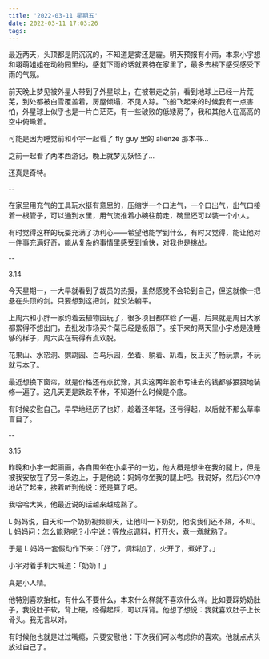 ```yaml
---
title: '2022-03-11 星期五'
date: 2022-03-11 17:03:26
tags:
---
```


最近两天，头顶都是阴沉沉的，不知道是雾还是霾。明天预报有小雨，本来小宇想和翊萌姐姐在动物园里约，感觉下雨的话就要待在家里了，最多去楼下感受感受下雨的气氛。

前天晚上梦见被外星人带到了外星球上，在被带走之前，看到地球上已经一片荒芜，到处都被白雪覆盖着，房屋倾塌，不见人踪。飞船飞起来的时候我有一点害怕，外星球上似乎也是一片白茫茫，有一些破败的低矮房子，我和其他人在高高的空中俯瞰着。

可能是因为睡觉前和小宇一起看了 fly guy 里的 alienze 那本书...

之前一起看了两本西游记，晚上就梦见妖怪了...

还真是奇特。

--

在家里用充气的工具玩水挺有意思的，压缩饼一个口进气，一个口出气，出气口接着一根管子，可以通到水里，用气流推着小碗往前走，碗里还可以装一个小人。

有时觉得这样的玩耍充满了功利心——希望他能学到什么，有时又觉得，能让他对一件事充满好奇，能从复杂的事情里感受到愉快，对我也是挑战。

--

3.14

今天星期一，一大早就看到了裁员的热搜，虽然感觉不会轮到自己，但这就像一把悬在头顶的剑。只要想到这把剑，就没法躺平。

上周六和小胖一家约着去植物园玩了，很多项目都体验了一遍，后果就是周日大家都累得不想出门，去批发市场买个菜已经是极限了。接下来的两天里小宇总是没睡够的样子，周六实在玩得有点欢脱。

花果山、水帘洞、鹦鹉园、百鸟乐园，坐着、躺着、趴着，反正买了畅玩票，不玩就亏本了。

最近想换下窗帘，就是价格还有点犹豫，其实这两年股市亏进去的钱都够狠狠地装修一遍了。这几天更是跌跌不休，不知道什么时候是个底。

有时候安慰自己，早早地经历了也好，趁着还年轻，还亏得起，以后就不那么草率盲目了。

--

3.15

昨晚和小宇一起画画，各自围坐在小桌子的一边，他大概是想坐在我的腿上，但是被我安放在了另一条边上，于是他说：妈妈你坐我的腿上吧。我说好，然后兴冲冲地站了起来，接着听到他说：还是算了吧。

我哈哈大笑，他最近说的话越来越成熟了。

L 妈妈说，白天和一个奶奶视频聊天，让他叫一下奶奶，他说我们还不熟，不叫。L 妈妈问：怎么能熟呢？小宇说：等放点调料，打开火，煮一煮就熟了。

于是 L 妈妈一套假动作下来：「好了，调料加了，火开了，煮好了。」

小宇对着手机大喊道：「奶奶！」

真是小人精。

他特别喜欢抬杠，有什么不要什么，本来什么样就不喜欢什么样。比如要踩奶奶肚子，我说肚子软，背上硬，经得起踩，可以踩背。他想了想说：我就喜欢肚子上长骨头。我无言以对。

有时候他也就是过过嘴瘾，只要安慰他：下次我们可以考虑你的喜欢。他就点点头放过自己了。



